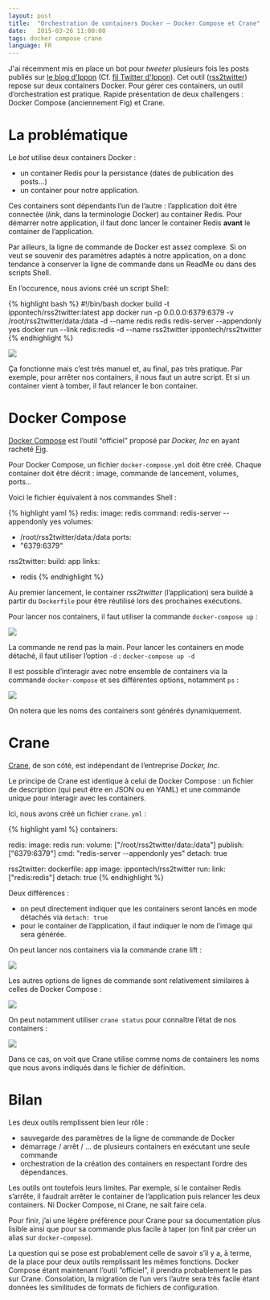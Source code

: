 ```yaml
---
layout: post
title:  "Orchestration de containers Docker – Docker Compose et Crane"
date:   2015-03-26 11:00:00
tags: docker compose crane
language: FR
---
```

J'ai récemment mis en place un bot pour _tweeter_ plusieurs fois les posts publiés sur [le blog d'Ippon](http://blog.ippon.fr) (Cf. [fil Twitter d'Ippon](https://twitter.com/ippontech)). Cet outil ([rss2twitter](https://github.com/ippontech/rss2twitter)) repose sur deux containers Docker. Pour gérer ces containers, un outil d’orchestration est pratique. Rapide présentation de deux challengers : Docker Compose (anciennement Fig) et Crane.

# La problématique

Le _bot_ utilise deux containers Docker :

- un container Redis pour la persistance (dates de publication des posts...)
- un container pour notre application.

Ces containers sont dépendants l’un de l’autre : l’application doit être connectée (_link_, dans la terminologie Docker) au container Redis. Pour démarrer notre application, il faut donc lancer le container Redis **avant** le container de l’application.

Par ailleurs, la ligne de commande de Docker est assez complexe. Si on veut se souvenir des paramètres adaptés à notre application, on a donc tendance à conserver la ligne de commande dans un ReadMe ou dans des scripts Shell.

En l’occurence, nous avions créé un script Shell:

{% highlight bash %}
#!/bin/bash
docker build -t ippontech/rss2twitter:latest app
docker run -p 0.0.0.0:6379:6379 -v /root/rss2twitter/data:/data -d --name redis redis redis-server --appendonly yes
docker run --link redis:redis -d --name rss2twitter ippontech/rss2twitter
{% endhighlight %}

<img src="/images/orchestration-docker/docker-ps.png">

Ça fonctionne mais c’est très manuel et, au final, pas très pratique. Par exemple, pour arrêter nos containers, il nous faut un autre script. Et si un container vient à tomber, il faut relancer le bon container.

# Docker Compose

[Docker Compose](https://docs.docker.com/compose/) est l’outil “officiel” proposé par _Docker, Inc_ en ayant racheté [Fig](http://www.fig.sh/).

Pour Docker Compose, un fichier `docker-compose.yml` doit être créé. Chaque container doit être décrit : image, commande de lancement, volumes, ports…

Voici le fichier équivalent à nos commandes Shell :

{% highlight yaml %}
redis:
  image: redis
  command: redis-server --appendonly yes
  volumes:
  - /root/rss2twitter/data:/data
  ports:
  - "6379:6379"

rss2twitter:
  build: app
  links:
  - redis
{% endhighlight %}

Au premier lancement, le container _rss2twitter_ (l’application) sera buildé à partir du `Dockerfile` pour être réutilisé lors des prochaines exécutions.

Pour lancer nos containers, il faut utiliser la commande `docker-compose up` :

<img src="/images/orchestration-docker/docker-compose-up.png">

La commande ne rend pas la main. Pour lancer les containers en mode détaché, il faut utiliser l’option `-d` : `docker-compose up -d`

Il est possible d’interagir avec notre ensemble de containers via la commande `docker-compose` et ses différentes options, notamment `ps` :

<img src="/images/orchestration-docker/docker-compose-ps.png">

On notera que les noms des containers sont générés dynamiquement.

# Crane

[Crane](https://github.com/michaelsauter/crane), de son côté, est indépendant de l’entreprise _Docker, Inc_.

Le principe de Crane est identique à celui de Docker Compose : un fichier de description (qui peut être en JSON ou en YAML) et une commande unique pour interagir avec les containers.

Ici, nous avons créé un fichier `crane.yml` :

{% highlight yaml %}
containers:

  redis:
    image: redis
    run:
      volume: ["/root/rss2twitter/data:/data"]
      publish: ["6379:6379"]
      cmd: "redis-server --appendonly yes"
      detach: true

  rss2twitter:
    dockerfile: app
    image: ippontech/rss2twitter
    run:
      link: ["redis:redis"]
      detach: true
{% endhighlight %}

Deux différences :

- on peut directement indiquer que les containers seront lancés en mode détachés via `detach: true`
- pour le container de l’application, il faut indiquer le nom de l’image qui sera générée.

On peut lancer nos containers via la commande crane lift :

<img src="/images/orchestration-docker/crane-lift.png">

Les autres options de lignes de commande sont relativement similaires à celles de Docker Compose :

<img src="/images/orchestration-docker/crane-help.png">

On peut notamment utiliser `crane status` pour connaître l’état de nos containers :

<img src="/images/orchestration-docker/crane-status.png">

Dans ce cas, on voit que Crane utilise comme noms de containers les noms que nous avons indiqués dans le fichier de définition.

# Bilan

Les deux outils remplissent bien leur rôle :

- sauvegarde des paramètres de la ligne de commande de Docker
- démarrage / arrêt / … de plusieurs containers en exécutant une seule commande
- orchestration de la création des containers en respectant l’ordre des dépendances.

Les outils ont toutefois leurs limites. Par exemple, si le container Redis s’arrête, il faudrait arrêter le container de l’application puis relancer les deux containers. Ni Docker Compose, ni Crane, ne sait faire cela.

Pour finir, j’ai une légère préférence pour Crane pour sa documentation plus lisible ainsi que pour sa commande plus facile à taper (on finit par créer un alias sur `docker-compose`).

La question qui se pose est probablement celle de savoir s’il y a, à terme, de la place pour deux outils remplissant les mêmes fonctions. Docker Compose étant maintenant l’outil “officiel”, il prendra probablement le pas sur Crane. Consolation, la migration de l’un vers l’autre sera très facile étant données les similitudes de formats de fichiers de configuration.